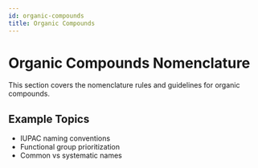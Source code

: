 ```yaml
---
id: organic-compounds
title: Organic Compounds
---
```


# Organic Compounds Nomenclature

This section covers the nomenclature rules and guidelines for organic compounds.

## Example Topics
- IUPAC naming conventions
- Functional group prioritization
- Common vs systematic names